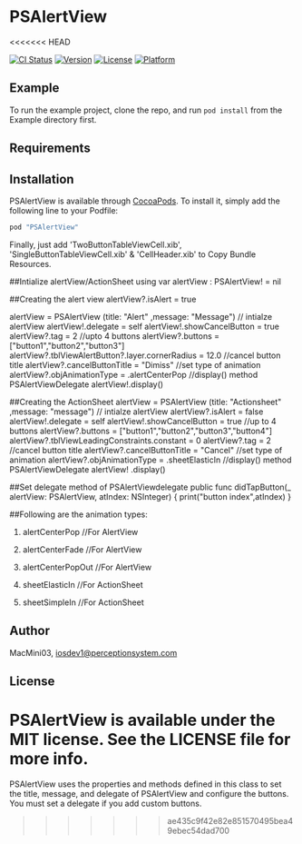 # PSAlertView
<<<<<<< HEAD

[![CI Status](http://img.shields.io/travis/MacMini03/PSAlertView.svg?style=flat)](https://travis-ci.org/MacMini03/PSAlertView)
[![Version](https://img.shields.io/cocoapods/v/PSAlertView.svg?style=flat)](http://cocoapods.org/pods/PSAlertView)
[![License](https://img.shields.io/cocoapods/l/PSAlertView.svg?style=flat)](http://cocoapods.org/pods/PSAlertView)
[![Platform](https://img.shields.io/cocoapods/p/PSAlertView.svg?style=flat)](http://cocoapods.org/pods/PSAlertView)

## Example

To run the example project, clone the repo, and run `pod install` from the Example directory first.

## Requirements

## Installation

PSAlertView is available through [CocoaPods](http://cocoapods.org). To install
it, simply add the following line to your Podfile:

```ruby
pod "PSAlertView"
```
Finally, just add 'TwoButtonTableViewCell.xib', 'SingleButtonTableViewCell.xib' & 'CellHeader.xib'  to Copy Bundle Resources.

##Intialize alertView/ActionSheet using 
var  alertView : PSAlertView! = nil


##Creating the alert view
alertView?.isAlert = true

alertView = PSAlertView (title: "Alert" ,message: "Message") // intialze alertView
alertView!.delegate = self
alertView!.showCancelButton = true
alertView?.tag = 2
//upto 4 buttons
alertView?.buttons = ["button1","button2","button3"]
alertView?.tblViewAlertButton?.layer.cornerRadius = 12.0
//cancel button title
alertView?.cancelButtonTitle = "Dimiss"
//set type of animation
alertView?.objAnimationType = .alertCenterPop
//display() method PSAlertViewDelegate
alertView!.display()

##Creating the ActionSheet
alertView = PSAlertView (title: "Actionsheet" ,message: "message") // intialze alertView
alertView?.isAlert = false
alertView!.delegate = self
alertView!.showCancelButton = true
//up to 4 buttons
alertView?.buttons =  ["button1","button2","button3","button4"]
alertView?.tblViewLeadingConstraints.constant = 0
alertView?.tag = 2
//cancel button title
alertView?.cancelButtonTitle = "Cancel"
//set type of animation
alertView?.objAnimationType = .sheetElasticIn
//display() method PSAlertViewDelegate
alertView! .display()

##Set delegate method of PSAlertViewdelegate 
public func didTapButton(_ alertView: PSAlertView, atIndex: NSInteger) {
print("button index",atIndex)
}



##Following are the animation types:
1. alertCenterPop //For AlertView

2. alertCenterFade //For AlertView

3. alertCenterPopOut //For AlertView

4. sheetElasticIn //For ActionSheet

5. sheetSimpleIn //For ActionSheet



## Author

MacMini03, iosdev1@perceptionsystem.com

## License

PSAlertView is available under the MIT license. See the LICENSE file for more info.
=======
PSAlertView uses the properties and methods defined in this class to set the title, message, and delegate of PSAlertView and configure the buttons. You must set a delegate if you add custom buttons.
>>>>>>> ae435c9f42e82e851570495bea49ebec54dad700

